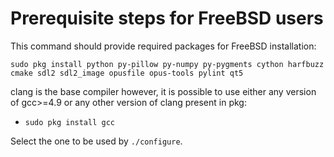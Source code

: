 # Prerequisite steps for FreeBSD users

This command should provide required packages for FreeBSD installation:

`sudo pkg install python py-pillow py-numpy py-pygments cython harfbuzz cmake sdl2 sdl2_image opusfile opus-tools pylint qt5`

clang is the base compiler however, it is possible to use either any version of gcc>=4.9 or any other version of clang present in pkg:
 - `sudo pkg install gcc`

Select the one to be used by `./configure`.
